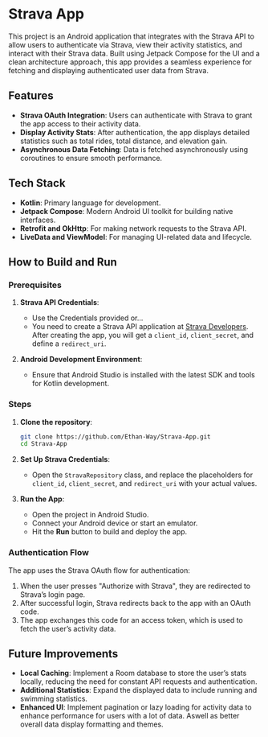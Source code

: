 # Strava App

This project is an Android application that integrates with the Strava API to allow users to authenticate via Strava, view their activity statistics, and interact with their Strava data. Built using Jetpack Compose for the UI and a clean architecture approach, this app provides a seamless experience for fetching and displaying authenticated user data from Strava.

## Features

- **Strava OAuth Integration**: Users can authenticate with Strava to grant the app access to their activity data.
- **Display Activity Stats**: After authentication, the app displays detailed statistics such as total rides, total distance, and elevation gain.
- **Asynchronous Data Fetching**: Data is fetched asynchronously using coroutines to ensure smooth performance.
  
## Tech Stack

- **Kotlin**: Primary language for development.
- **Jetpack Compose**: Modern Android UI toolkit for building native interfaces.
- **Retrofit and OkHttp**: For making network requests to the Strava API.
- **LiveData and ViewModel**: For managing UI-related data and lifecycle.

## How to Build and Run

### Prerequisites

1. **Strava API Credentials**:
   - Use the Credentials provided or...
   - You need to create a Strava API application at [Strava Developers](https://developers.strava.com/). After creating the app, you will get a `client_id`, `client_secret`, and define a `redirect_uri`.

3. **Android Development Environment**: 
   - Ensure that Android Studio is installed with the latest SDK and tools for Kotlin development.

### Steps

1. **Clone the repository**:
   ```bash
   git clone https://github.com/Ethan-Way/Strava-App.git
   cd Strava-App
   ```

2. **Set Up Strava Credentials**:
   - Open the `StravaRepository` class, and replace the placeholders for `client_id`, `client_secret`, and `redirect_uri` with your actual values.

3. **Run the App**:
   - Open the project in Android Studio.
   - Connect your Android device or start an emulator.
   - Hit the **Run** button to build and deploy the app.

### Authentication Flow

The app uses the Strava OAuth flow for authentication:

1. When the user presses "Authorize with Strava", they are redirected to Strava’s login page.
2. After successful login, Strava redirects back to the app with an OAuth code.
3. The app exchanges this code for an access token, which is used to fetch the user’s activity data.

## Future Improvements

- **Local Caching**: Implement a Room database to store the user’s stats locally, reducing the need for constant API requests and authentication.
- **Additional Statistics**: Expand the displayed data to include running and swimming statistics.
- **Enhanced UI**: Implement pagination or lazy loading for activity data to enhance performance for users with a lot of data. Aswell as better overall data display formatting and themes.
